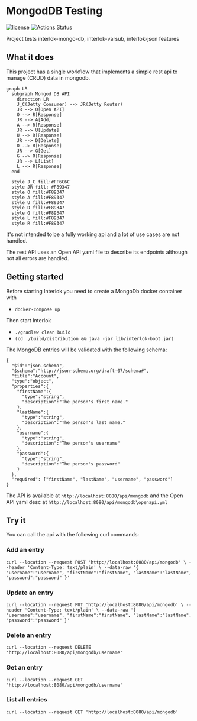 # MongodDB Testing

[![license](https://img.shields.io/github/license/interlok-testing/testing_mongodb.svg)](https://github.com/interlok-testing/testing_mongodb/blob/develop/LICENSE)
[![Actions Status](https://github.com/interlok-testing/testing_mongodb/actions/workflows/gradle-build.yml/badge.svg)](https://github.com/interlok-testing/testing_mongodb/actions/workflows/gradle-build.yml)

Project tests interlok-mongo-db, interlok-varsub, interlok-json features

## What it does

This project has a single workflow that implements a simple rest api to manage (CRUD) data in mongodb.

```mermaid
graph LR
  subgraph Mongod DB API
    direction LR
    J_C(Jetty Consumer) --> JR(Jetty Router)
    JR --> O[Open API]
    O --> R[Response]
    JR --> A[Add]
    A --> R[Response]
    JR --> U[Update]
    U --> R[Response]
    JR --> D[Delete]
    D --> R[Response]
    JR --> G[Get]
    G --> R[Response]
    JR --> L[List]
    L --> R[Response]
  end

  style J_C fill:#FF6C6C
  style JR fill: #F89347
  style O fill:#F89347
  style A fill:#F89347
  style U fill:#F89347
  style D fill:#F89347
  style G fill:#F89347
  style L fill:#F89347
  style R fill:#F89347
```


It's not intended to be a fully working api and a lot of use cases are not handled.

The rest API uses an Open API yaml file to describe its endpoints although not all errors are handled.

## Getting started

Before starting Interlok you need to create a MongoDb docker container with

* `docker-compose up`

Then start Interlok

* `./gradlew clean build`
* `(cd ./build/distribution && java -jar lib/interlok-boot.jar)`

The MongoDB entries will be validated with the following schema:

```
{   
  "$id":"json-schema",
  "$schema":"http://json-schema.org/draft-07/schema#",
  "title":"Account",
  "type":"object",
  "properties":{
    "firstName":{
      "type":"string",
      "description":"The person's first name."
    },
    "lastName":{
      "type":"string",
      "description":"The person's last name."
    },
    "username":{
      "type":"string",
      "description":"The person's username"
    },
    "password":{
      "type":"string",
      "description":"The person's password"
    }
  },
  "required": ["firstName", "lastName", "username", "password"]
}
```

The API is available at `http://localhost:8080/api/mongodb` and the Open API yaml desc at `http://localhost:8080/api/mongodb\openapi.yml`

## Try it

You can call the api with the following curl commands:

### Add an entry

`curl --location --request POST 'http://localhost:8080/api/mongodb' \
--header 'Content-Type: text/plain' \
--data-raw '{
    "username":"username",
    "firstName":"firstName",
    "lastName":"lastName",
    "password":"password"
}'`

### Update an entry

`curl --location --request PUT 'http://localhost:8080/api/mongodb' \
--header 'Content-Type: text/plain' \
--data-raw '{
    "username":"username",
    "firstName":"firstName",
    "lastName":"lastName",
    "password":"password"
}'`


### Delete an entry

`curl --location --request DELETE 'http://localhost:8080/api/mongodb/username'`

### Get an entry

`curl --location --request GET 'http://localhost:8080/api/mongodb/username'`

### List all entries

`curl --location --request GET 'http://localhost:8080/api/mongodb'`

